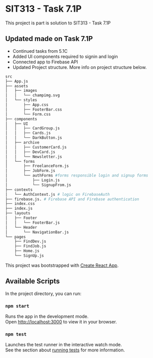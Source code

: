 # SIT313 - Task 7.1P

This project is part is solution to SIT313 - Task 7.1P

## Updated made on Task 7.1P

-  Continued tasks from 5.1C
- Added UI components required to signin and login
- Connected app to Firebase API
- Updated Project structure. More info on project structure below.

 
```bash
src
├── App.js
├── assets 
│   ├── images
│   │   └── champimg.svg
│   └── styles
│       ├── App.css
│       ├── FooterBar.css
│       └── Form.css
├── components
│   ├── UI
│   │   ├── CardGroup.js
│   │   ├── Cards.js
│   │   └── DarkButton.js
│   ├── archive
│   │   ├── CustomerCard.js
│   │   ├── DevCard.js
│   │   └── Newsletter.js
│   └── forms
│       ├── FreelanceForm.js
│       ├── JobForm.js
│       └── authForms #forms responsible login and signup forms
│           ├── Login.js
│           └── SignupFrom.js
├── contexts
│   └── AuthContext.js # logic on FirebaseAuth
├── firebase.js. # Firebase API and Firebase authentication
├── index.css
├── index.js
├── layouts
│   ├── Footer
│   │   └── FooterBar.js
│   └── Header
│       └── NavigationBar.js
└── pages
    ├── FindDev.js
    ├── FindJob.js
    ├── Home.js
    └── SignUp.js

```
This project was bootstrapped with [Create React App](https://github.com/facebook/create-react-app).

## Available Scripts

In the project directory, you can run:

### `npm start`

Runs the app in the development mode.\
Open [http://localhost:3000](http://localhost:3000) to view it in your browser.

### `npm test`

Launches the test runner in the interactive watch mode.\
See the section about [running tests](https://facebook.github.io/create-react-app/docs/running-tests) for more information.
